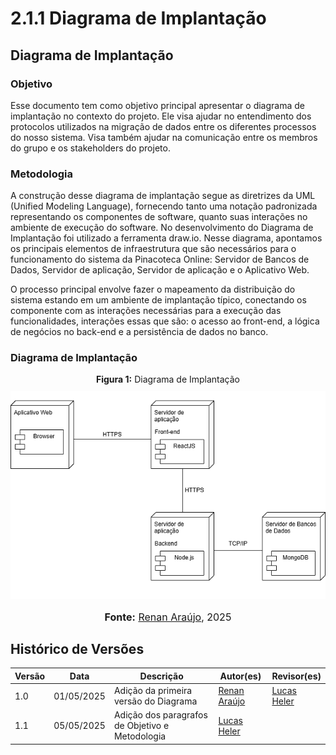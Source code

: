# 2.1.1 Diagrama de Implantação

## Diagrama de Implantação

### Objetivo

Esse documento tem como objetivo principal apresentar o diagrama de implantação no contexto do projeto. Ele visa ajudar no entendimento dos protocolos utilizados na migração de dados entre os diferentes processos do nosso sistema. Visa também ajudar na comunicação entre os membros do grupo e os stakeholders do projeto.

### Metodologia

A construção desse diagrama de implantação segue as diretrizes da UML (Unified Modeling Language), fornecendo tanto uma notação padronizada representando os componentes de software, quanto suas interações no ambiente de execução do software. No desenvolvimento do Diagrama de Implantação foi utilizado a ferramenta draw.io. Nesse diagrama, apontamos os principais elementos de infraestrutura que são necessários para o funcionamento do sistema da Pinacoteca Online: Servidor de Bancos de Dados, Servidor de aplicação, Servidor de aplicação e o Aplicativo Web.

O processo principal envolve fazer o mapeamento da distribuição do sistema estando em um ambiente de implantação típico, conectando os componente com as interações necessárias para a execução das funcionalidades, interações essas que são: o acesso ao front-end, a lógica de negócios no back-end e a persistência de dados no banco.

### Diagrama de Implantação

<div style="text-align: center;"> <b>Figura 1:</b> Diagrama de Implantação</div>

<img src="./assets/images/implantaçãov1.png" style="max-width: 100%; height: auto; margin-top: 10px;"/>  

<div style="text-align: center;">
      <font size="3"><p style="text-align: center"><b>Fonte:</b> <a href="https://github.com/renantfm4">Renan Araújo</a>, 2025</p></font>
</div>

## Histórico de Versões

| Versão | Data       | Descrição             | Autor(es)       | Revisor(es)       |
| ------ | ---------- | --------------------- | --------------- | --------------- |
| 1.0    | 01/05/2025 | Adição da primeira versão do Diagrama | [Renan Araújo](https://github.com/renantfm4) | [Lucas Heler](https://github.com/Akaeboshi) |
| 1.1    | 05/05/2025 | Adição dos paragrafos de Objetivo e Metodologia | [Lucas Heler](https://github.com/Akaeboshi) | |